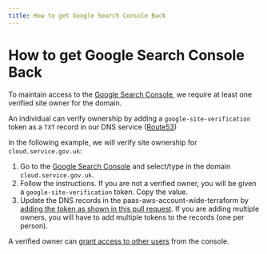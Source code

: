 ```yaml
---
title: How to get Google Search Console Back
---
```


# How to get Google Search Console Back

To maintain access to the [Google Search Console](https://search.google.com/search-console/welcome), we require at least one verified site owner for the domain.

An individual can verify ownership by adding a `google-site-verification` token as a `TXT` record in our DNS service ([Route53](https://aws.amazon.com/route53/))

In the following example, we will verify site ownership for `cloud.service.gov.uk`:

1. Go to the [Google Search Console](https://search.google.com/search-console/welcome) and select/type in the domain `cloud.service.gov.uk`. 
2. Follow the instructions. If you are not a verified owner, you will be given a `google-site-verification` token. Copy the value.
3. Update the DNS records in the paas-aws-account-wide-terraform by [adding the token as shown in this pull request](https://github.com/alphagov/paas-aws-account-wide-terraform/pull/295). If you are adding multiple owners, you will have to add multiple tokens to the records (one per person).

A verified owner can [grant access to other users](https://support.google.com/webmasters/answer/7687615?hl=en) from the console.
